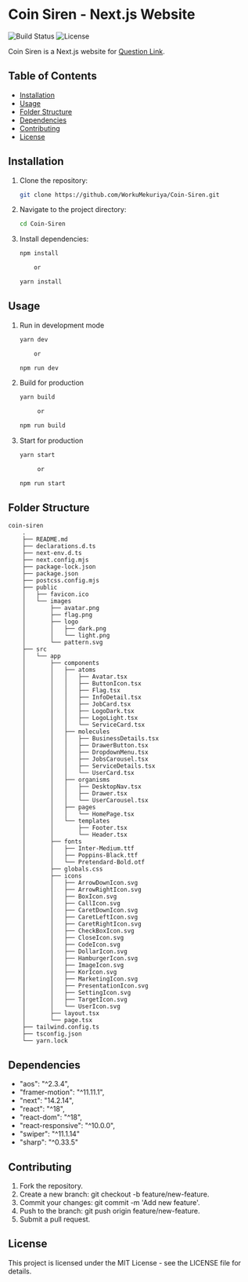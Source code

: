 # Coin Siren - Next.js Website

![Build Status](https://img.shields.io/badge/build-passing-brightgreen)
![License](https://img.shields.io/badge/license-MIT-blue)

Coin Siren is a Next.js website for [Question Link](https://www.figma.com/design/29huQtp3tx7aVzfKkjDb2n/Assignment-for-Coin-siren?node-id=0-1&node-type=canvas&t=xNZeKpKQx8K4GOQI-0).

## Table of Contents

- [Installation](#installation)
- [Usage](#usage)
- [Folder Structure](#folder-structure)
- [Dependencies](#dependencies)
- [Contributing](#contributing)
- [License](#license)

## Installation

1. Clone the repository:

   ```bash
   git clone https://github.com/WorkuMekuriya/Coin-Siren.git

   ```

2. Navigate to the project directory:

   ```bash
   cd Coin-Siren

   ```

3. Install dependencies:

   ```bash
   npm install

       or

   yarn install
   ```

## Usage

1. Run in development mode

   ```bash
   yarn dev

       or

   npm run dev

   ```

2. Build for production

   ```bash
   yarn build

        or

   npm run build

   ```

3. Start for production

   ```bash
   yarn start

        or

   npm run start

   ```

## Folder Structure

```
coin-siren
    .
    ├── README.md
    ├── declarations.d.ts
    ├── next-env.d.ts
    ├── next.config.mjs
    ├── package-lock.json
    ├── package.json
    ├── postcss.config.mjs
    ├── public
    │   ├── favicon.ico
    │   └── images
    │       ├── avatar.png
    │       ├── flag.png
    │       ├── logo
    │       │   ├── dark.png
    │       │   └── light.png
    │       └── pattern.svg
    ├── src
    │   └── app
    │       ├── components
    │       │   ├── atoms
    │       │   │   ├── Avatar.tsx
    │       │   │   ├── ButtonIcon.tsx
    │       │   │   ├── Flag.tsx
    │       │   │   ├── InfoDetail.tsx
    │       │   │   ├── JobCard.tsx
    │       │   │   ├── LogoDark.tsx
    │       │   │   ├── LogoLight.tsx
    │       │   │   └── ServiceCard.tsx
    │       │   ├── molecules
    │       │   │   ├── BusinessDetails.tsx
    │       │   │   ├── DrawerButton.tsx
    │       │   │   ├── DropdownMenu.tsx
    │       │   │   ├── JobsCarousel.tsx
    │       │   │   ├── ServiceDetails.tsx
    │       │   │   └── UserCard.tsx
    │       │   ├── organisms
    │       │   │   ├── DesktopNav.tsx
    │       │   │   ├── Drawer.tsx
    │       │   │   └── UserCarousel.tsx
    │       │   ├── pages
    │       │   │   └── HomePage.tsx
    │       │   └── templates
    │       │       ├── Footer.tsx
    │       │       └── Header.tsx
    │       ├── fonts
    │       │   ├── Inter-Medium.ttf
    │       │   ├── Poppins-Black.ttf
    │       │   └── Pretendard-Bold.otf
    │       ├── globals.css
    │       ├── icons
    │       │   ├── ArrowDownIcon.svg
    │       │   ├── ArrowRightIcon.svg
    │       │   ├── BoxIcon.svg
    │       │   ├── CallIcon.svg
    │       │   ├── CaretDownIcon.svg
    │       │   ├── CaretLeftIcon.svg
    │       │   ├── CaretRightIcon.svg
    │       │   ├── CheckBoxIcon.svg
    │       │   ├── CloseIcon.svg
    │       │   ├── CodeIcon.svg
    │       │   ├── DollarIcon.svg
    │       │   ├── HamburgerIcon.svg
    │       │   ├── ImageIcon.svg
    │       │   ├── KorIcon.svg
    │       │   ├── MarketingIcon.svg
    │       │   ├── PresentationIcon.svg
    │       │   ├── SettingIcon.svg
    │       │   ├── TargetIcon.svg
    │       │   └── UserIcon.svg
    │       ├── layout.tsx
    │       └── page.tsx
    ├── tailwind.config.ts
    ├── tsconfig.json
    └── yarn.lock
```

## Dependencies

- "aos": "^2.3.4",
- "framer-motion": "^11.11.1",
- "next": "14.2.14",
- "react": "^18",
- "react-dom": "^18",
- "react-responsive": "^10.0.0",
- "swiper": "^11.1.14"
- "sharp": "^0.33.5"

## Contributing

1. Fork the repository.
2. Create a new branch: git checkout -b feature/new-feature.
3. Commit your changes: git commit -m 'Add new feature'.
4. Push to the branch: git push origin feature/new-feature.
5. Submit a pull request.

## License

This project is licensed under the MIT License - see the LICENSE file for details.
